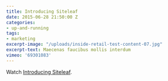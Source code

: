 ```yaml
---
title: Introducing Siteleaf
date: 2015-06-28 21:50:00 Z
categories:
- up-and-running
tags:
- marketing
excerpt-image: "/uploads/inside-retail-test-content-07.jpg"
excerpt-text: Maecenas faucibus mollis interdum
vimeo: '69301083'
---
```


Watch <a href="http://vimeo.com/69301083">Introducing Siteleaf</a>.
